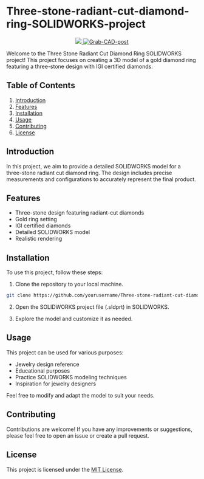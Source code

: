# Three-stone-radiant-cut-diamond-ring-SOLIDWORKS-project

<div style="text-align: center;">
  <a href="https://www.youtube.com/watch?v=POwPjv-OPl4">
    <img src="https://media.giphy.com/media/v1.Y2lkPTc5MGI3NjExOHBodHprZnM1YWtmcWJvY2lkdTZ1eGlydGx3eWgxc3J0amxlMnJsMSZlcD12MV9pbnRlcm5hbF9naWZfYnlfaWQmY3Q9Zw/Z7Yzg1CCFRFKFJNSIX/giphy.gif">
  </a>
  <a href="https://grabcad.com/library/three-stone-radiant-cut-diamond-ring-solidworks-project-1">
    <img src="https://i.ibb.co/SXYbm8t/Grab-CAD-post.png" alt="Grab-CAD-post" border="0" />
  </a>
</div>

Welcome to the Three Stone Radiant Cut Diamond Ring SOLIDWORKS project! This project focuses on creating a 3D model of a gold diamond ring featuring a three-stone design with IGI certified diamonds.

## Table of Contents

1. [Introduction](#introduction)
2. [Features](#features)
3. [Installation](#installation)
4. [Usage](#usage)
5. [Contributing](#contributing)
6. [License](#license)

## Introduction

In this project, we aim to provide a detailed SOLIDWORKS model for a three-stone radiant cut diamond ring. The design includes precise measurements and configurations to accurately represent the final product.

## Features

- Three-stone design featuring radiant-cut diamonds
- Gold ring setting
- IGI certified diamonds
- Detailed SOLIDWORKS model
- Realistic rendering

## Installation

To use this project, follow these steps:

1. Clone the repository to your local machine.

```bash
git clone https://github.com/yourusername/Three-stone-radiant-cut-diamond-ring-SOLIDWORKS-project.git
 ```
 
2. Open the SOLIDWORKS project file (.sldprt) in SOLIDWORKS.

3. Explore the model and customize it as needed.

## Usage

This project can be used for various purposes:

- Jewelry design reference
- Educational purposes
- Practice SOLIDWORKS modeling techniques
- Inspiration for jewelry designers

Feel free to modify and adapt the model to suit your needs.

## Contributing

Contributions are welcome! If you have any improvements or suggestions, please feel free to open an issue or create a pull request.

## License

This project is licensed under the [MIT License](LICENSE).
